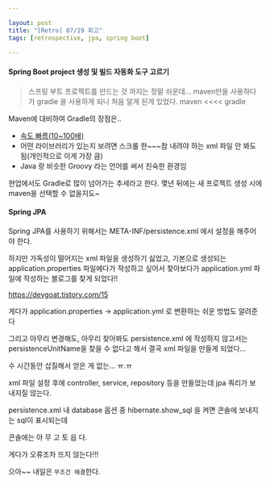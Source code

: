 ```yaml
---

layout: post
title: "[Retro] 07/19 회고"
tags: [retrospective, jpa, spring boot]

---
```


#### Spring Boot project 생성 및 빌드 자동화 도구 고르기

> 스프링 부트 프로젝트를 만드는 것 까지는 정말 쉬운데... maven만을 사용하다가 gradle 을 사용하게 되니 처음 알게 된게 있었다. maven <<<< gradle

Maven에 대비하여 Gradle의 장점은..

* [속도 빠름(10~100배)](https://gradle.org/gradle-vs-maven-performance/)
* 어떤 라이브러리가 있는지 보려면 스크롤 한~~~참 내려야 하는 xml 파일 안 봐도 됨(개인적으로 이게 가장 큼)
* Java 랑 비슷한 Groovy 라는 언어를 써서 친숙한 환경임

현업에서도 Gradle로 많이 넘어가는 추세라고 한다. 몇년 뒤에는 새 프로젝트 생성 시에 maven을 선택할 수 없을지도~



#### Spring JPA

Spring JPA를 사용하기 위해서는 META-INF/persistence.xml 에서 설정을 해주어야 한다.

하지만 가독성이 떨어지는 xml 파일을 생성하기 싫었고, 기본으로 생성되는 application.properties 파일에다가 작성하고 싶어서 찾아보다가 application.yml 파일에 작성하는 블로그를 찾게 되었다!!

https://devgoat.tistory.com/15

게다가 application.properties -> application.yml 로 변환하는 쉬운 방법도 알려준다



그리고 아무리 변경해도, 아무리 찾아봐도 persistence.xml 에 작성하지 않고서는 persistenceUnitName을 찾을 수 없다고 해서 결국 xml 파일을 만들게 되었다...

수 시간동안 삽질해서 얻은 게 없는... ㅠ.ㅠ



xml 파일 설정 후에 controller, service, repository 등을 만들었는데 jpa 쿼리가 보내지질 않는다. 

persistence.xml 내 database 옵션 중 hibernate.show_sql 을 켜면 콘솔에 보내지는 sql이 표시되는데

콘솔에는 아 무 고 토 읍 다.

게다가 오류조차 뜨지 않는다!!!



으아~~ 내일은 `무조건 해결`한다.
